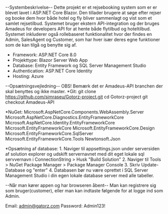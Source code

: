--Systembeskrivelse--
Dette projekt er et rejsebooking system som er er blevet lavet i ASP.NET Core Blazor. Den tillader brugere at søge efter rejser og booke 
dem hvor både hotel og fly bliver sammenlagt og vist som et samlet rejsetilbud. Systemet bruger ekstern API-integration og der bruges
Amadeus for developers API for at hente både flytilbud og hoteltilbud. Systemet inkluderer også rollebaseret funktionalitet hvor der findes en
Admin, SalesAgent og Customer, som har hver især deres egne funktioner som de kan tilgå og benytte sig af.

* Framework: ASP.NET Core 8.0
* Projekttype: Blazor Server Web App
* Database: Entity Framework og SQL Server Management Studio
* Authentication: ASP.NET Core Identity
* Hosting: Azure

--Opsætningsvejledning--
OBS! Bemærk det er Amadeus-API branchen der skal benyttes og ikke master.
*Git: git clone https://github.com/simraseu/Gotorz-project.git
      cd Gotorz-project
      git checkout Amadeus-API
      
*NuGet: Microsoft.AspNetCore.Components.WebAssembly.Server
        Microsoft.AspNetCore.Diagnostics.EntityFrameworkCore
        Microsoft.AspNetCore.Identity.EntityFrameworkCore 
        Microsoft.EntityFrameworkCore
        Microsoft.EntityFrameworkCore.Design
        Microsoft.EntityFrameworkCore.SqlServer
        Microsoft.EntityFrameworkCore.Tools
        Newtonsoft.Json

*Opsætning af database: 1. Naviger til appsettings.json under serversiden af solution explorer og udskift servernavnet med dit eget lokale sql servvernavn i ConnectionString > Husk "Build Solution"
                        2. Naviger til Tools > NuGet Package Manager > Package Manager Console
                        3. Skriv Update-Database og "enter"
                        4. Databasen bør nu være oprettet i SQL Server Management Studio i din egen lokale database server med alle tabeller.
                        
--Når man kører appen og har browseren åbent--
Man kan registrere sig som bruger(customer),
eller man kan indtaste følgende for at logge ind som Admin.

Email:    admin@gatorz.com
Password: Admin123!




